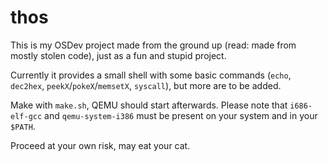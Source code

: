 # thos

This is my OSDev project made from the ground up (read: made from mostly stolen code), just as a fun and stupid project.

Currently it provides a small shell with some basic commands (`echo`, `dec2hex`, `peekX`/`pokeX`/`memsetX`, `syscall`), but more are to be added.

Make with `make.sh`, QEMU should start afterwards. Please note that `i686-elf-gcc` and `qemu-system-i386` must be present on your system and in your `$PATH`.

Proceed at your own risk, may eat your cat.
